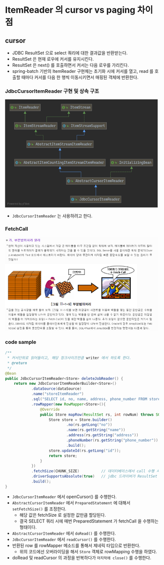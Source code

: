 # ItemReader 의 cursor vs paging 차이점
## cursor
* JDBC ResultSet 으로 select 쿼리에 대한 결과값을 반환받는다.
* ResultSet 은 현재 로우에 커서를 유지시킨다.
* ResultSet 은 next() 를 호출하면서 커서는 다음 로우를 가리킨다.
* spring-batch 기반의 ItemReader 구현체는 초기화 시에 커서를 열고, read 를 호출할 때마다 커서를 다음 한 행씩 이동시키면서 매핑된 객체에 반환한다.

### JdbcCursorItemReader 구현 및 상속 구조
<img src="../images/JdbcCursorItemReader.png" style="text-align: center;" width="500px" />

* `JdbcCursorItemReader` 는 사용하려고 한다.

### FetchCall 
<img src="../images/20201127_fetchCall.png" style="text-align: center;" width="500px" />

### code sample
```java
/**
 * 커서단위로 읽어들이고, 해당 정크사이즈만큼 writer 에서 하도록 한다.
 * @return
 */
@Bean
public JdbcCursorItemReader<Store> deleteJobReader() {
    return new JdbcCursorItemReaderBuilder<Store>()
            .dataSource(dataSource)
            .name("storeItemReader")
            .sql("SELECT id, no, name, address, phone_number FROM store WHERE no >= 50")
            .rowMapper(new RowMapper<Store>(){
                @Override
                public Store mapRow(ResultSet rs, int rowNum) throws SQLException {
                    Store store = Store.builder()
                            .no(rs.getLong("no"))
                            .name(rs.getString("name"))
                            .address(rs.getString("address"))
                            .phoneNumber(rs.getString("phone_number"))
                            .build();
                    store.updateId(rs.getLong("id"));
                    return store;
                }
            })
            .fetchSize(CHUNK_SIZE)          // 데이터베이스에서 call 수행 시 반환 갯수 힌트 값
            .driverSupportsAbsolute(true)   // jdbc 드라이버가 ResultSet 의 강제이동을 지원하는지 여부, 대규모의 데이터 셋의 경우에 성능 향상을 위해 true 가 좋음.
            .build();
}
```
* `JdbcCursorItemReader` 에서 openCursor() 를 수행한다.
* `AbstractCursorItemReader` 에서 `PreparedStatement` 에 대해서 `setFetchSize()` 를 조정한다.
    * 해당 값은 fetchSize 로 설정한 값만큼 할당된다.
    * 결국 SELECT 쿼리 시에 매번 PreparedStatement 가 fetchCall 을 수행하는 형태이다.
* `AbstractCursorItemReader` 에서 `doRead()` 를 수행한다.
* `JdbcCursorItemReader` 에서 `readCursor()` 를 수행한다.
* 반환된 row 를 rowMapper 메소드를 통해서 제네릭 타입으로 반환한다.
    * 위의 코드에선 오버라이딩을 해서 `Store` 객체로 rowMapping 수행을 하였다.
* doRead 및 readCursor 의 과정을 반복하다가 `마지막에 close()` 를 수행한다.







 